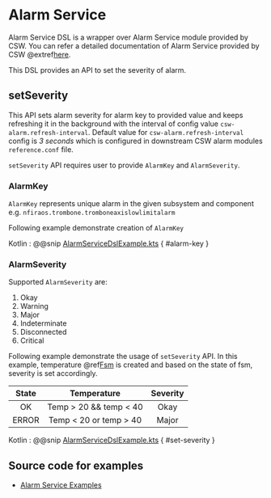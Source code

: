 # Alarm Service

Alarm Service DSL is a wrapper over Alarm Service module provided by CSW.
You can refer a detailed documentation of Alarm Service provided by CSW @extref[here](csw:services/alarm).

This DSL provides an API to set the severity of alarm.

## setSeverity

This API sets alarm severity for alarm key to provided value and keeps refreshing it in the background with the interval of config value `csw-alarm.refresh-interval`.
Default value for `csw-alarm.refresh-interval` config is _3 seconds_ which is configured in downstream CSW alarm modules `reference.conf` file.

`setSeverity` API requires user to provide `AlarmKey` and `AlarmSeverity`.

### AlarmKey

`AlarmKey` represents unique alarm in the given subsystem and component e.g. `nfiraos.trombone.tromboneaxislowlimitalarm`

Following example demonstrate creation of `AlarmKey`

Kotlin
:   @@snip [AlarmServiceDslExample.kts](../../../../../../../examples/src/main/kotlin/esw/ocs/scripts/examples/paradox/AlarmServiceDslExample.kts) { #alarm-key }

### AlarmSeverity

Supported `AlarmSeverity` are:

1. Okay
1. Warning
1. Major
1. Indeterminate
1. Disconnected
1. Critical

Following example demonstrate the usage of `setSeverity` API.
In this example, temperature @ref[Fsm](../../fsm.md) is created and based on the state of fsm, severity is set accordingly.

| State |       Temperature      | Severity |
|:-----:|:----------------------:|:--------:|
| OK    | Temp > 20 && temp < 40 | Okay     |
| ERROR | Temp < 20 or temp > 40 | Major    |

Kotlin
:   @@snip [AlarmServiceDslExample.kts](../../../../../../../examples/src/main/kotlin/esw/ocs/scripts/examples/paradox/AlarmServiceDslExample.kts) { #set-severity }

## Source code for examples

* [Alarm Service Examples]($github.base_url$/examples/src/main/kotlin/esw/ocs/scripts/examples/paradox/AlarmServiceDslExample.kts)
